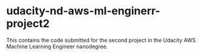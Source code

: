 # udacity-nd-aws-ml-enginerr-project2
This contains the code submitted for the second project in the Udacity AWS Machine Learning Engineer nanodegree.

